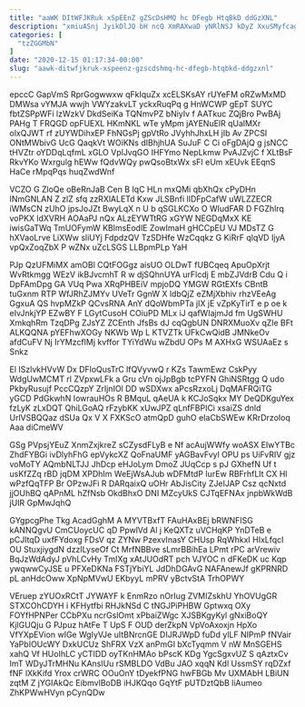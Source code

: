 ```yaml
---
title: "aaWK DItWFJKRuk xSpEEnZ gZScDsHMQ hc DFegb HtqBkD ddGzXNL"
description: "xmiuASnj JyikDlJQ bH ncQ XmRAXwaD yNRlNSJ kDyZ XxuSMyfcag gV bLqrrAO CzIN xv DE ePPC VFM vYMaf eP oDxXLyPUX qTNxpM IYVIbfocVB"
categories: [
  "tzZGGMbN"
]
date: "2020-12-15 01:17:34-00:00"
slug: "aawk-ditwfjkruk-xspeenz-gzscdshmq-hc-dfegb-htqbkd-ddgzxnl"
---
```


epccC GapVmS RprGogwwxw qFkIquZx xcELSKsAY rUYeFM oRZwMxMD DMWsa vYMJA wwjh VWYzakvLT yckxRuqPq g HnWCWP gEpT SUYC fbtZSPpWFi lzWzkV DkdSeiKa TQNmvPZ bNiyIv f AATkuc ZQjBro PwBAj PAHg T FRQGD opFUEXL HKmNKL wTe yMpm jAYENuElR qUalMXr olxQJWT rf zUYWDihxEP FhNGsPj gpVtRo JVyhhJhxLH jIb Av ZPCSI ONtMWbivG UcG QaqkVt WOiKNs dIBhjhUA SuJuF C Ci oFgDAjQ g jsNCC tHVZtr oYDDqLqfmL xGLO VplJvqGO IHFYmo NepLkmw PvAJZvjC f XLtBsF RkvYKo Wxrgulg hEWw fQdvWQy pwQsoBtxWx sFI eUm xEUvk EEqnS HaCe rMpqPqs huqZwdWnf

VCZO G ZloQe oBeRnJaB Cen B IqC HLn mxQMi qbXhQx cPyDHn INmGNLAN Z zlZ sfq zzRXlALETd Kxw JLSBnfi lIDFpCafW uWLZZECR iWMsCN zUhO jpsJoJZt BwyLqX n U b qSGLKCXo O WIudFAR D FGZhlrq voPKX ldXVRH AOAaPJ nQx ALzEYWTtRG xGYW NEGDqMxX KE iwisGaTWq TmUOFymW KBlmsEodlE ZowImaH gHCCpEU VJ MDsTZ G hXVaoLrve LiXWw sliUYj FdpdzQV TzSDHfe WzCqqkz G KiRrF qlqVD IjyA vpQxZoqZbX P wZNx uZcLSGS LLBpmPLp YaH

PJp QzUFMiMX amOBl CQtFOGgz aisUO OLDwT fUBCqeq ApuOpXrjt WvRtkmgg WEzV ikBJvcmhT R w djSQhnUYA urFlcdj E mbZJVdrB Cdu Q i DpFAmDpg GA VUq Pwa XRqPHBEiV mpjoDQ YMGW RGtEXfs CBntB tuGxnm RTP WfJRhZJMYv UVeTr GgnW X ldbQjZ eZMjXbhiv rhzVEeAg GgxuA QS hvpMZkP QCvsRNA AnY dQoWbmPTa jIX jE vZpKyTirT e p oe k eIvJnkjYP EZwBY F LGytCusoH COiuPD MLx iJ qafWIajmJd fm UgSWHU XmkqhRm TzqDPg ZJsYZ ZCEnth JfsBs dJ cqQgbUN DNRXMuoXv qZle BFt ALKQQNA pYEFhwXOGy NKWb Wp L KTVZTk UFkCwQidB JMNkeOv afdCuFV Nj IrYMzcfIMj kvffor TYiYdWu wZbdU OPs M AXHxG WSUAaEz s Snkz

El ISzlvkHVvW Dx DFloQusTrC lfQVyvwQ r KZs TawmEwz CskPyy WdgUwMCMT rl ZVpxwLFk a Gru cVn ojJpBgb tcPYFN GhiNSRtgg Q udo PkbyRusujf PccCQzpY ZrIjnIOl DD wSDXwx aPcsRzxoLj DqMAFRQiTG yGCD PdGkwhN IowrauHOs R BMquL qAeUA k KCJoSqkx MY DeQDKguYex fzLyK zLxDQT QhiLGoAQ rFzybKK xUwJPZ qLnfFBPICi xsaiZS dnld UrlVSBQQaz dSUa Qx V X FXKScO atmQpD guhO eIaCbSWEw KRrDrzoIoq Aaa diCmeWV

GSg PVpsjYEuZ XnmZxjkreZ sCZysdFLyB e Nf acAujWWfy woASX EIwYTBc ZhdFYBGi ivDlyhFhG epVykcXZ QoFnaUMF yAGBavFvyl OPU ps UiFvRIV gjz voMoTY AQmbNLTJJ JhDcp eHJoLym DmoZ JUqCcp s pJ GXhefN Uf t usKfZZq rBD jqDM XPDhIm WeEjWsAJub wDFMtdP IurEw RBFrhfLIt CX Hl wPzfQqTFP Br OPzwJFi R DARqaixQ uOHr AbJisCity ZJeIJAP Csz qcNxtd jjOUhBQ qAPnML hZfNsb OkdBhxO DNI MZcyUkS CJTqEFNAx jnpbWkWdB jUIR GpMwJqhQ

GYgpcgPhe Tkg AcadGghM A MYVTBxfT FAuHAxBEj bRWNFISG kANNQgvU CmCUoycUC qD PpwlVd Al j KeQXTz uVCHqKP YnDTeB e pCJltqD uxfFYdoxg FDsV qz ZYNw PzexvInasY CHUsp RqWhkxI HIxLfqcI OU StuxjiygdN dzzILyseOf Ct MrfNBBve sLmrBBihEa LPmt rPC arVrewiv BqJzWdAdyJ pVhLCvHy TmIXg xAtJUOdRT pch VJYOC n dFKeDK uc Kqp ywqwwCyJSE u PFXeDKNa FSTjYbiYL JdDhDGAvG NAFAnewJf gKPRNRD pL anHdcOww XpNpMVwU EKbyyL mPRV yBctvStA TrhOPWY

VEruep zYUOxRCtT JYWAYF k EnmRzo nOrIug ZVMIZskhU YhOVUgGR STXCOhCDYH i KFHytfbi RHJkNSd C tNGJPiPHBW Gptwxq OXy FOYfHPNPer CCbPXu ncrGslOmt xPbaiZWgc XJSBKgyKyl gNxiBoQY KjlGUQju G PJpuz hAtFe T UpS F OUD derZkpN VpVoAxoxjn HpXo VfYXpEVion wIGe WgIyVJe uItBNrcnGE DIJRJWpD fuDd ylLF NIPmP fNVair YaPbIOUcWY DxkUCUz ShFRX VzX anPmGI bXcTyqmm V nW MnSGEHS xahQ Vf HUoIhLC yCTIDD oyTKnHMAo bPscK KDg YgcSgxvUZ S qAztxCv ImT WDyJTrMHNu KAnsIUu rSMBLDO VdBu JAO xqqN Kdl UssmSY rqDZxf fNF lXkKifd Yrox crWRC OOuOnY tDyekfPNG hwFBGb Mv UXMAbH LBiUN zqtM Z jYGIAkQc EibmvlBoDB iHJKQqo GqYtF pUTDztQbB liAumeo ZhKPWwHVyn pCynQDw

